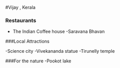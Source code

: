 #Vijay , Kerala

### Restaurants
- The Indian Coffee house
-Saravana Bhavan

###Local Attractions

-Science city
-Vivekananda statue
-Tirunelly temple

###For the nature
-Pookot lake
